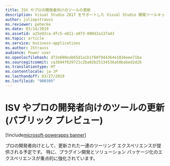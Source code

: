 ```yaml
---
title: ISV やプロの開発者向けのツールの更新
description: Visual Studio 2017 をサポートした Visual Studio 開発ツールキット
author: juliepstrauss
ms.reviewer: pehecke
ms.date: 03/14/2019
ms.assetid: a25e92ca-dfc5-e811-a973-000d3a137a43
ms.topic: article
ms.service: business-applications
ms.author: JStrauss
audience: Power user
ms.openlocfilehash: d72e600eab65d1a1b1f60f944364e1816eee71ba
ms.sourcegitcommit: ca3b94f829721c2ba02b25134536a58babed2d2b
ms.translationtype: HT
ms.contentlocale: ja-JP
ms.lasthandoff: 03/27/2019
ms.locfileid: "900395"
---
```

# <a name="tooling-update-for-isvs-and-professional-developers-public-preview"></a>ISV やプロの開発者向けのツールの更新 (パブリック プレビュー)


[!include[microsoft-powerapps banner](../includes/microsoft-powerapps.md)]

プロの開発者向けとして、更新された一連のツーリング エクスペリエンスが提供される予定です。 特に、プラグイン開発とソリューション パッケージ化のエクスペリエンスが重点的に強化されています。
